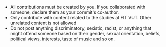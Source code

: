 - All contributions must be created by you. If you collaborated with someone, declare them as your commit's co-author.
- Only contribute with content related to the studies at FIT VUT. Other unrelated content is not allowed
- Do not post anything discriminatory, sexistic, racist, or anything that might offend someone based on their gender, sexual orientation, beliefs, political views, interests, taste of music and so on.
